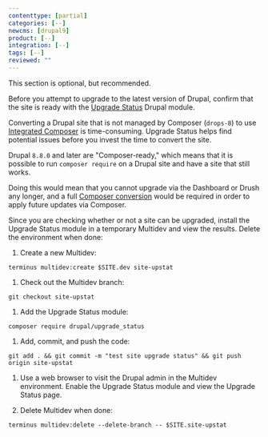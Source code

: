 ```yaml
---
contenttype: [partial]
categories: [--]
newcms: [drupal9]
product: [--]
integration: [--]
tags: [--]
reviewed: ""
---
```


This section is optional, but recommended.

Before you attempt to upgrade to the latest version of Drupal, confirm that the site is ready with the [Upgrade Status](https://www.drupal.org/project/upgrade_status) Drupal module.

Converting a Drupal site that is not managed by Composer (`drops-8`) to use [Integrated Composer](/guides/integrated-composer) is time-consuming. Upgrade Status helps find potential issues before you invest the time to convert the site.

<Accordion title="Test Drupal Upgrade Status in a Temporary Multidev" id="drupal-upgrade-status" icon="lightbulb">

Drupal `8.8.0` and later are "Composer-ready," which means that it is possible to run `composer require` on a Drupal site and have a site that still works.

Doing this would mean that you cannot upgrade via the Dashboard or Drush any longer, and a full [Composer conversion](/guides/composer-convert) would be required in order to apply future updates via Composer.

Since you are checking whether or not a site can be upgraded, install the Upgrade Status module in a temporary Multidev and view the results. Delete the environment when done:

1. Create a new Multidev:

  ```bash{promptUser: user}
  terminus multidev:create $SITE.dev site-upstat
  ```

1. Check out the Multidev branch:

  ```bash{promptUser: user}
  git checkout site-upstat
  ```

1. Add the Upgrade Status module:

  ```bash{promptUser: user}
  composer require drupal/upgrade_status
  ```

1. Add, commit, and push the code:

  ```bash{promptUser: user}
  git add . && git commit -m "test site upgrade status" && git push origin site-upstat
  ```

1. Use a web browser to visit the Drupal admin in the Multidev environment. Enable the Upgrade Status module and view the Upgrade Status page.

1. Delete Multidev when done:

  ```bash{promptUser: user}
  terminus multidev:delete --delete-branch -- $SITE.site-upstat
  ```

</Accordion>
